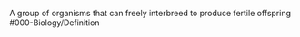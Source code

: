 A group of organisms that can freely interbreed to produce fertile offspring
#000-Biology/Definition 